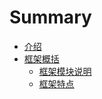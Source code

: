 # Summary

* [介绍](README.md)
* [框架概括](../introduce/kuang_jia_gai_kuo.md/kuangjia_gai_kuo_md.md)
   * [框架模块说明](../introduce/kuang_jia_mo_kuai_shuo_ming.md)
   * [框架特点](../introduce/kuangjia_te_dian_md.md)

